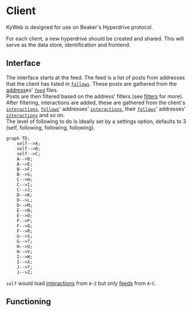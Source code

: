 # Client
KyWeb is designed for use on Beaker's Hyperdrive protocol.

For each client, a new hyperdrive should be created and shared. This will serve as the data store, identification and frontend.

## Interface
The interface starts at the feed. The feed is a list of posts from addresses that the client has listed in [`follows`](follows.md). These posts are gathered from the [address](adress.md)es' [`feed`](feed.md) files.  
Posts are then filtered based on the address' filters (see [filters](filters.md) for more).  
After filtering, interactions are added, these are gathered from the client's [`interactions`](interactions.md), [`follows`](follows.md)' addresses' [`interactions`](interactions.md), their [`follows`](follows.md)' addresses' [`interactions`](interactions.md) and so on.  
The level of following to do is ideally set by a settings option, defaults to 3 (self, following, following, following).  

```mermaid
graph TD;
	self-->A;
	self-->B;
	self-->C;
	A-->D;
	A-->E;
	B-->F;
	B-->G;
	C-->H;
	C-->I;
	C-->J;
	D-->K;
	D-->L;
	D-->M;
	E-->N;
	E-->O;
	F-->P;
	F-->Q;
	F-->R;
	G-->S;
	G-->T;
	H-->U;
	H-->V;
	I-->W;
	I-->X;
	J-->Y;
	J-->Z;
```

`self` would load [interactions](interactions.md) from `A`-`Z` but only [feeds](feeds.md) from `A`-`C`.

## Functioning
<!--stackedit_data:
eyJoaXN0b3J5IjpbLTEzOTY0Nzk4NDgsLTc2ODA4ODA2LC0xNT
YxNTgwODU0XX0=
-->